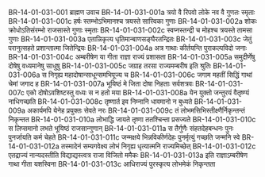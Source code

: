 BR-14-01-031-001	ब्राह्मण उवाच
BR-14-01-031-001a	त्रयो वै रिपवो लोके नव वै गुणतः स्मृताः
BR-14-01-031-001c	हर्षः स्तम्भोऽभिमानश्च त्रयस्ते सात्त्विका गुणाः
BR-14-01-031-002a	शोकः क्रोधोऽतिसंरम्भो राजसास्ते गुणाः स्मृताः
BR-14-01-031-002c	स्वप्नस्तन्द्री च मोहश्च त्रयस्ते तामसा गुणाः
BR-14-01-031-003a	एतान्निकृत्य धृतिमान्बाणसङ्घैरतन्द्रितः
BR-14-01-031-003c	जेतुं परानुत्सहते प्रशान्तात्मा जितेन्द्रियः
BR-14-01-031-004a	अत्र गाथाः कीर्तयन्ति पुराकल्पविदो जनाः
BR-14-01-031-004c	अम्बरीषेण या गीता राज्ञा राज्यं प्रशासता
BR-14-01-031-005a	समुदीर्णेषु दोषेषु वध्यमानेषु साधुषु
BR-14-01-031-005c	जग्राह तरसा राज्यमम्बरीष इति श्रुतिः
BR-14-01-031-006a	स निगृह्य महादोषान्साधून्समभिपूज्य च
BR-14-01-031-006c	जगाम महतीं सिद्धिं गाथां चेमां जगाद ह
BR-14-01-031-007a	भूयिष्ठं मे जिता दोषा निहताः सर्वशत्रवः
BR-14-01-031-007c	एको दोषोऽवशिष्टस्तु वध्यः स न हतो मया
BR-14-01-031-008a	येन युक्तो जन्तुरयं वैतृष्ण्यं नाधिगच्छति
BR-14-01-031-008c	तृष्णार्त इव निम्नानि धावमानो न बुध्यते
BR-14-01-031-009a	अकार्यमपि येनेह प्रयुक्तः सेवते नरः
BR-14-01-031-009c	तं लोभमसिभिस्तीक्ष्णैर्निकृन्तन्तं निकृन्तत
BR-14-01-031-010a	लोभाद्धि जायते तृष्णा ततश्चिन्ता प्रसज्यते
BR-14-01-031-010c	स लिप्समानो लभते भूयिष्ठं राजसान्गुणान्
BR-14-01-031-011a	स तैर्गुणैः संहतदेहबन्धनः पुनः पुनर्जायति कर्म चेहते
BR-14-01-031-011c	जन्मक्षये भिन्नविकीर्णदेहः पुनर्मृत्युं गच्छति जन्मनि स्वे
BR-14-01-031-012a	तस्मादेनं सम्यगवेक्ष्य लोभं निगृह्य धृत्यात्मनि राज्यमिच्छेत्
BR-14-01-031-012c	एतद्राज्यं नान्यदस्तीति विद्याद्यस्त्वत्र राजा विजितो ममैकः
BR-14-01-031-013a	इति राज्ञाऽम्बरीषेण गाथा गीता यशस्विना
BR-14-01-031-013c	आधिराज्यं पुरस्कृत्य लोभमेकं निकृन्तता
